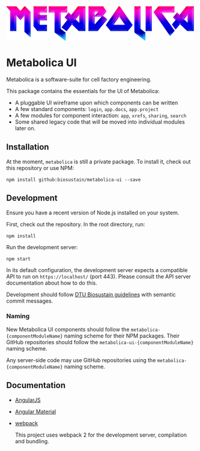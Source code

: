 
![Metabolica Logo](img/images/metabolica.png "Metabolica UI")


# Metabolica UI

Metabolica is a software-suite for cell factory engineering.

This package contains the essentials for the UI of Metabolica:

- A pluggable UI wireframe upon which components can be written
- A few standard components: `login`, `app.docs`, `app.project`
- A few modules for component interaction: `app`, `xrefs`, `sharing`, `search`
- Some shared legacy code that will be moved into individual modules later on.


## Installation

At the moment, `metabolica` is still a private package. To install it, check out this repository or use NPM:

```
npm install github:biosustain/metabolica-ui --save
```


## Development

Ensure you have a recent version of Node.js installed on your system.

First, check out the repository. In the root directory, run:

```
npm install
```

Run the development server:

```
npm start
```

In its default configuration, the development server expects a compatible API to run on `https://localhost/` (port 443). Please consult the API server documentation about how to do this.

Development should follow [DTU Biosustain guidelines](https://github.com/biosustain/biosustain) with semantic commit messages.

### Naming

New Metabolica UI components should follow the `metabolica-{componentModuleName}` naming scheme for their NPM packages. 
Their GitHub repositories should follow the `metabolica-ui-{componentModuleName}` naming scheme.

Any server-side code may use GitHub repositories using the `metabolica-{componentModuleName}` naming scheme. 
 
## Documentation

 
- [AngularJS](https://angularjs.org/)
- [Angular Material](https://material.angularjs.org)
- [webpack](https://webpack.js.org/)
 
   This project uses webpack 2 for the development server, compilation and bundling.
